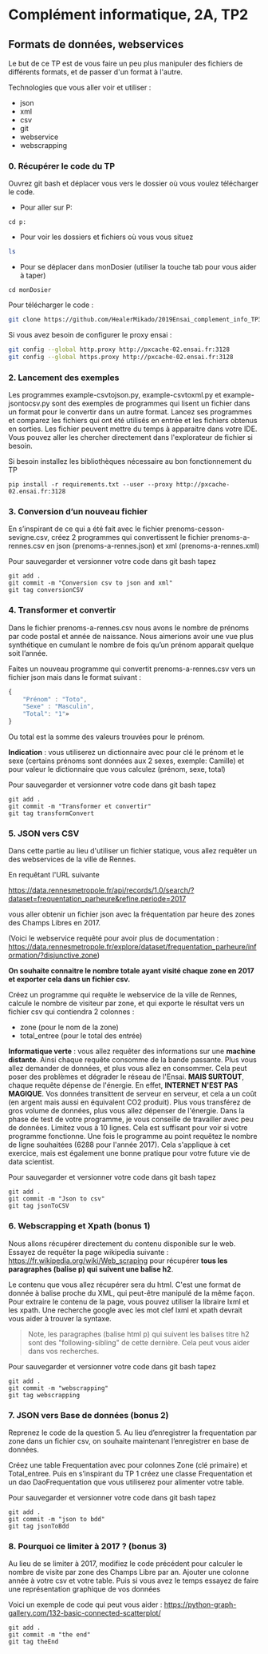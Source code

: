 # Complément informatique, 2A, TP2

## Formats de données, webservices

Le but de ce TP est de vous faire un peu plus manipuler des fichiers de différents formats, et de passer d'un format à l'autre.

Technologies que vous aller voir et utiliser :
- json
- xml
- csv
- git
- webservice
- webscrapping

### 0. Récupérer le code du TP

Ouvrez git bash et déplacer vous vers le dossier où vous voulez télécharger le code.

- Pour aller sur P:
```
cd p:
```

- Pour voir les dossiers et fichiers où vous vous situez

```bash
ls
```

- Pour se déplacer dans monDosier (utiliser la touche tab pour vous aider à taper)

```
cd monDosier
```

Pour télécharger le code :

```bash
git clone https://github.com/HealerMikado/2019Ensai_complement_info_TP3.git squelette-TP3
``` 

Si vous avez besoin de configurer le proxy ensai :

```bash
git config --global http.proxy http://pxcache-02.ensai.fr:3128
git config --global https.proxy http://pxcache-02.ensai.fr:3128
```


### 2. Lancement des exemples

Les programmes example-csvtojson.py, example-csvtoxml.py et example-jsontocsv.py sont des exemples de programmes qui lisent un fichier dans un format pour le convertir dans un autre format.
Lancez ses programmes et comparez les fichiers qui ont été utilisés en entrée et les fichiers obtenus en sorties. Les fichier peuvent mettre du temps à apparaitre dans votre IDE. Vous pouvez aller les chercher directement dans l'explorateur de fichier si besoin.

Si besoin installez les bibliothèques nécessaire au bon fonctionnement du TP

```
pip install -r requirements.txt --user --proxy http://pxcache-02.ensai.fr:3128
```

### 3. Conversion d’un nouveau fichier

En s’inspirant de ce qui a été fait avec le fichier prenoms-cesson-sevigne.csv, créez 2 programmes qui convertissent le fichier prenoms-a-rennes.csv en json (prenoms-a-rennes.json) et xml (prenoms-a-rennes.xml)

Pour sauvegarder et versionner votre code dans git bash tapez

```
git add .
git commit -m "Conversion csv to json and xml"
git tag conversionCSV
```

### 4. Transformer et convertir

Dans le fichier prenoms-a-rennes.csv nous avons le nombre de prénoms par code postal et année de naissance. Nous aimerions avoir une vue plus synthétique en cumulant le nombre de fois qu’un prénom apparait quelque soit l’année.

Faites un nouveau programme qui convertit prenoms-a-rennes.csv vers un fichier json mais dans
le format suivant :

```js
{
    "Prénom" : "Toto",
    "Sexe" : "Masculin",
    "Total": "1"»
}
```

Ou total est la somme des valeurs trouvées pour le prénom.

**Indication** : vous utiliserez un dictionnaire avec pour clé le prénom et le sexe (certains prénoms sont données aux 2 sexes, exemple: Camille) et pour valeur le dictionnaire que vous calculez (prénom, sexe, total)

Pour sauvegarder et versionner votre code dans git bash tapez

```
git add .
git commit -m "Transformer et convertir"
git tag transformConvert
```


### 5. JSON vers CSV

Dans cette partie au lieu d'utiliser un fichier statique, vous allez requêter un des webservices de la ville de Rennes.

En requêtant l'URL suivante 

https://data.rennesmetropole.fr/api/records/1.0/search/?dataset=frequentation_parheure&refine.periode=2017

vous aller obtenir un fichier json avec la fréquentation par heure des zones des Champs Libres en 2017.

(Voici le webservice requêté pour avoir plus de documentation : https://data.rennesmetropole.fr/explore/dataset/frequentation_parheure/information/?disjunctive.zone)

**On souhaite connaitre le nombre totale ayant visité chaque zone en 2017 et exporter cela dans un fichier csv.**

Créez un programme qui requête le webservice de la ville de Rennes, calcule le nombre de visiteur par zone, et qui exporte le résultat vers un fichier csv qui contiendra 2 colonnes :

- zone (pour le nom de la zone)
- total_entree (pour le total des entrée)

**Informatique verte** : vous allez requêter des informations sur une **machine distante**. Ainsi chaque requête consomme de la bande passante. Plus vous allez demander de données, et plus vous allez en consommer. Cela peut poser des problèmes et dégrader le réseau de l'Ensai. **MAIS SURTOUT**, chaque requête dépense de l'énergie. En effet, **INTERNET N'EST PAS MAGIQUE**. Vos données transittent de serveur en serveur, et cela a un coût (en argent mais aussi en équivalent CO2 produit). Plus vous transférez de gros volume de données, plus vous allez dépenser de l'énergie. Dans la phase de test de votre programme, je vous conseille de travailler avec peu de données. Limitez vous à 10 lignes. Cela est suffisant pour voir si votre programme fonctionne. Une fois le programme au point requêtez le nombre de ligne souhaitées (6288 pour l'année 2017). Cela s'applique à cet exercice, mais est également une bonne pratique pour votre future vie de data scientist.

Pour sauvegarder et versionner votre code dans git bash tapez

```
git add .
git commit -m "Json to csv"
git tag jsonToCSV
```


### 6. Webscrapping et Xpath (bonus 1)

Nous allons récupérer directement du contenu disponible sur le web. Essayez de requêter la page wikipedia suivante : https://fr.wikipedia.org/wiki/Web_scraping pour récupérer **tous les paragraphes (balise p) qui suivent une balise h2**.

Le contenu que vous allez récupérer sera du html. C'est une format de donnée à balise proche du XML, qui peut-être manipulé de la même façon. Pour extraire le contenu de la page, vous pouvez utiliser la libraire lxml et les xpath. Une recherche google avec les mot clef lxml et xpath devrait vous aider à trouver la syntaxe.

> Note, les paragraphes (balise html p) qui suivent les balises titre h2 sont des "following-sibling" de cette dernière. Cela peut vous aider dans vos recherches. 

Pour sauvegarder et versionner votre code dans git bash tapez

```
git add .
git commit -m "webscrapping"
git tag webscrapping
```

### 7. JSON vers Base de données (bonus 2)

Reprenez le code de la question 5. Au lieu d’enregistrer la frequentation par zone dans un fichier csv, on souhaite maintenant l’enregistrer en base de données.

Créez une table Frequentation avec pour colonnes Zone (clé primaire) et Total_entree. Puis en s’inspirant du TP 1 créez une classe Frequentation et un dao DaoFrequentation que vous utiliserez pour alimenter votre table.

Pour sauvegarder et versionner votre code dans git bash tapez

```
git add .
git commit -m "json to bdd"
git tag jsonToBdd
```

### 8. Pourquoi ce limiter à 2017 ? (bonus 3)

Au lieu de se limiter à 2017, modifiez le code précédent pour calculer le nombre de visite par zone des Champs Libre par an. Ajouter une colonne année à votre csv et votre table. Puis si vous avez le temps essayez de faire une représentation graphique de vos données

Voici un exemple de code qui peut vous aider : https://python-graph-gallery.com/132-basic-connected-scatterplot/


```
git add .
git commit -m "the end"
git tag theEnd
```